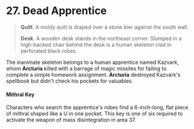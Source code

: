 # 27. Dead Apprentice

>**Quilt**. A moldy quilt is draped over a stone bier against the south wall.
>
>**Desk**. A wooden desk stands in the northeast corner. Slumped in a high-backed chair behind the desk is a human skeleton clad in perforated black robes.
>

The inanimate skeleton belongs to a human apprentice named Kazvark, whom **Arcturia** killed with a barrage of magic missiles for failing to complete a simple homework assignment. **Arcturia** destroyed Kazvark's spellbook but didn't check his pockets for valuables.

#### Mithral Key

Characters who search the apprentice's robes find a 6-inch-long, flat piece of mithral shaped like a U in one pocket. This key is one of six required to activate the weapon of mass disintegration in area 37.
